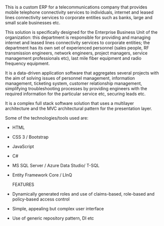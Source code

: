 This is a custom ERP for a telecommunications company that provides mobile telephone connectivity services to individuals, internet and leased lines connectivity services to corporate entities such as banks, large and small scale businesses etc. 

This solution is specifically designed for the Enterprise Business Unit of the organization: this department is responsible for  providing and managing internet and leased lines connectivity services to corporate entities; the department has its own set of experienced personnel (sales people, RF transmission engineers, network engineers, project managers, service management professionals etc), last mile fiber equipment and radio frequency equipment.

It is a data-driven application software that aggregates several projects with the aim of solving issues of personnel management, information management, ticketing system, customer relationship management, simplifying troubleshooting processes by providing engineers with the required information for the particular service etc, securing leads etc.

It is a complex full stack software solution that uses a multilayer architecture and the MVC architectural pattern for the presentation layer.

Some of the technologies/tools used are:
- HTML
- CSS 3 / Bootstrap
- JavaScript
- C#
- MS SQL Server / Azure Data Studio/ T-SQL
- Entity Framework Core / LInQ

  FEATURES
- Dynamically generated roles and use of claims-based, role-based and policy-based access control
- Simple, appealing but complex user interface
- Use of generic repository pattern, DI etc
